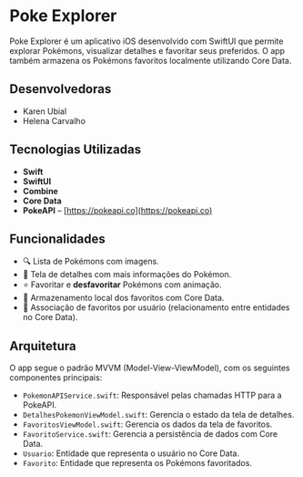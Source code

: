 # Poke Explorer

Poke Explorer é um aplicativo iOS desenvolvido com SwiftUI que permite explorar Pokémons, visualizar detalhes e favoritar seus preferidos. O app também armazena os Pokémons favoritos localmente utilizando Core Data.

## Desenvolvedoras
- Karen Ubial
- Helena Carvalho

## Tecnologias Utilizadas

- **Swift**
- **SwiftUI**
- **Combine**
- **Core Data**
- **PokeAPI** – [https://pokeapi.co](https://pokeapi.co)

## Funcionalidades

- 🔍 Lista de Pokémons com imagens.
- 📄 Tela de detalhes com mais informações do Pokémon.
- ⭐ Favoritar e **desfavoritar** Pokémons com animação.
- 💾 Armazenamento local dos favoritos com Core Data.
- 👤 Associação de favoritos por usuário (relacionamento entre entidades no Core Data).

## Arquitetura

O app segue o padrão MVVM (Model-View-ViewModel), com os seguintes componentes principais:

- `PokemonAPIService.swift`: Responsável pelas chamadas HTTP para a PokeAPI.
- `DetalhesPokemonViewModel.swift`: Gerencia o estado da tela de detalhes.
- `FavoritosViewModel.swift`: Gerencia os dados da tela de favoritos.
- `FavoritoService.swift`: Gerencia a persistência de dados com Core Data.
- `Usuario`: Entidade que representa o usuário no Core Data.
- `Favorito`: Entidade que representa os Pokémons favoritados.


